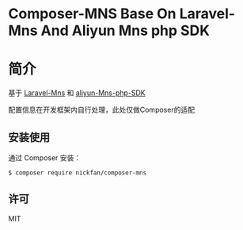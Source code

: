 # Composer-MNS Base On Laravel-Mns And Aliyun Mns php SDK

# 简介

基于 [Laravel-Mns](https://github.com/abrahamgreyson/laravel-mns) 和 [aliyun-Mns-php-SDK](https://github.com/aliyun/aliyun-mns-php-sdk)

配置信息在开发框架内自行处理，此处仅做Composer的适配

## 安装使用

通过 Composer 安装：

```shell
$ composer require nickfan/composer-mns
```

## 许可

MIT



